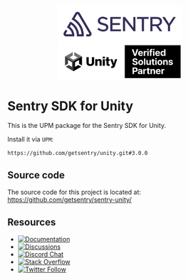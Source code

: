 <p align="center">
  <a href="https://sentry.io" target="_blank" align="left">
    <img src="https://raw.githubusercontent.com/getsentry/sentry-unity/main/.github/sentry-wordmark-dark-400x119.svg" width="280">
  </a>
  <a href="https://docs.sentry.io/platforms/unity/" target="_blank" align="right">
    <img src="https://raw.githubusercontent.com/getsentry/sentry-unity/main/.github/unity-verified-logo.svg" width="280">
  </a>
  <br />
</p>

Sentry SDK for Unity
===========

This is the UPM package for the Sentry SDK for Unity.

Install it via `UPM`:
```
https://github.com/getsentry/unity.git#3.0.0
```

## Source code

The source code for this project is located at: https://github.com/getsentry/sentry-unity/

## Resources

* [![Documentation](https://img.shields.io/badge/documentation-sentry.io-green.svg)](https://docs.sentry.io/platforms/unity/)
* [![Discussions](https://img.shields.io/github/discussions/getsentry/sentry-unity.svg)](https://github.com/getsentry/sentry-unity/discussions)
* [![Discord Chat](https://img.shields.io/discord/621778831602221064?logo=discord&logoColor=ffffff&color=7389D8)](https://discord.gg/PXa5Apfe7K)
* [![Stack Overflow](https://img.shields.io/badge/stack%20overflow-sentry-green.svg)](http://stackoverflow.com/questions/tagged/sentry)
* [![Twitter Follow](https://img.shields.io/twitter/follow/getsentry?label=getsentry&style=social)](https://twitter.com/intent/follow?screen_name=getsentry)

